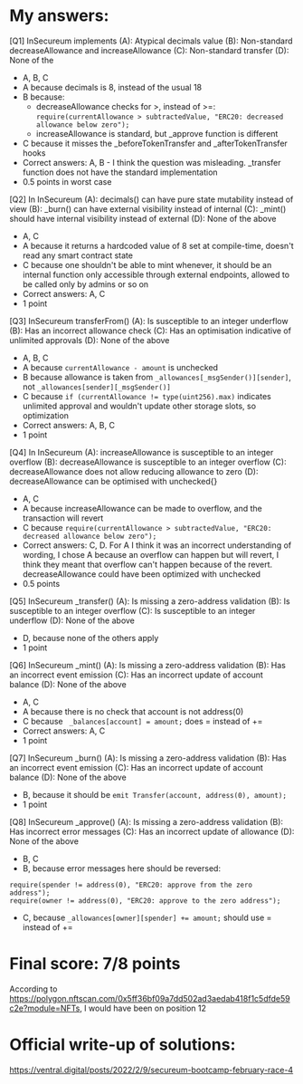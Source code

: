 # My answers: 
[Q1] InSecureum implements
(A): Atypical decimals value
(B): Non-standard decreaseAllowance and increaseAllowance
(C): Non-standard transfer
(D): None of the 
- A, B, C 
- A because decimals is 8, instead of the usual 18
- B because:
    - decreaseAllowance checks for >, instead of >=: ```require(currentAllowance > subtractedValue, "ERC20: decreased allowance below zero");```
    - increaseAllowance is standard, but _approve function is different
- C because it misses the _beforeTokenTransfer and _afterTokenTransfer hooks
- Correct answers: A, B - I think the question was misleading. _transfer function does not have the standard implementation
- 0.5 points in worst case


[Q2] In InSecureum
(A): decimals() can have pure state mutability instead of view
(B): _burn() can have external visibility instead of internal
(C): _mint() should have internal visibility instead of external
(D): None of the above
- A, C
- A because it returns a hardcoded value of 8 set at compile-time, doesn't read any smart contract state
- C because one shouldn't be able to mint whenever, it should be an internal function only accessible through external endpoints, allowed to be called only by admins or so on
- Correct answers: A, C
- 1 point

[Q3] InSecureum transferFrom()
(A): Is susceptible to an integer underflow
(B): Has an incorrect allowance check
(C): Has an optimisation indicative of unlimited approvals
(D): None of the above
- A, B, C
- A because ```currentAllowance - amount``` is unchecked
- B because allowance is taken from ```_allowances[_msgSender()][sender]```, not ```_allowances[sender][_msgSender()]``` 
- C because ```if (currentAllowance != type(uint256).max)``` indicates unlimited approval and wouldn't update other storage slots, so optimization
- Correct answers: A, B, C
- 1 point

[Q4] In InSecureum
(A): increaseAllowance is susceptible to an integer overflow
(B): decreaseAllowance is susceptible to an integer overflow
(C): decreaseAllowance does not allow reducing allowance to zero
(D): decreaseAllowance can be optimised with unchecked{}
- A, C
- A because increaseAllowance can be made to overflow, and the transaction will revert
- C because ```require(currentAllowance > subtractedValue, "ERC20: decreased allowance below zero");```
- Correct answers: C, D. For A I think it was an incorrect understanding of wording, I chose A because an overflow can happen but will revert, I think they meant that overflow can't happen because of the revert. decreaseAllowance could have been optimized with unchecked
- 0.5 points

[Q5] InSecureum _transfer()
(A): Is missing a zero-address validation
(B): Is susceptible to an integer overflow
(C): Is susceptible to an integer underflow
(D): None of the above
- D, because none of the others apply
- 1 point

[Q6] InSecureum _mint()
(A): Is missing a zero-address validation
(B): Has an incorrect event emission
(C): Has an incorrect update of account balance
(D): None of the above
- A, C
- A because there is no check that account is not address(0)
- C because ``` _balances[account] = amount;``` does = instead of +=
- Correct answers: A, C
- 1 point

[Q7] InSecureum _burn()
(A): Is missing a zero-address validation
(B): Has an incorrect event emission
(C): Has an incorrect update of account balance
(D): None of the above
- B, because it should be ```emit Transfer(account, address(0), amount);```
- 1 point

[Q8] InSecureum _approve()
(A): Is missing a zero-address validation
(B): Has incorrect error messages
(C): Has an incorrect update of allowance
(D): None of the above
- B, C
- B, because error messages here should be reversed: 
```
require(spender != address(0), "ERC20: approve from the zero address");
require(owner != address(0), "ERC20: approve to the zero address");
```
- C, because ```_allowances[owner][spender] += amount;``` should use = instead of +=

# Final score: 7/8 points
According to https://polygon.nftscan.com/0x5ff36bf09a7dd502ad3aedab418f1c5dfde59c2e?module=NFTs, I would have been on position 12

# Official write-up of solutions:
https://ventral.digital/posts/2022/2/9/secureum-bootcamp-february-race-4